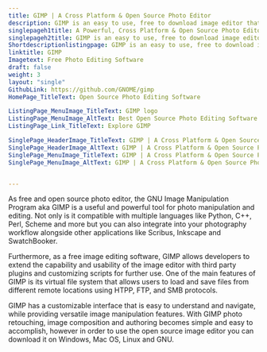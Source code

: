 ```yaml
---
title: GIMP | A Cross Platform & Open Source Photo Editor
description: GIMP is an easy to use, free to download image editor that can be used by graphic designers, developers, photographers and illustrators to enhance images.
singlepageh1title: A Powerful, Cross Platform & Open Source Photo Editor
singlepageh2title: GIMP is an easy to use, free to download image editor that can be used by graphic designers, developers, photographers and illustrators to enhance images.
Shortdescriptionlistingpage: GIMP is an easy to use, free to download image editor that can be used by graphic designers, developers, photographers and illustrators to enhance images.
linktitle: GIMP
Imagetext: Free Photo Editing Software
draft: false
weight: 3
layout: "single"
GithubLink: https://github.com/GNOME/gimp
HomePage_TitleText: Open Source Photo Editing Software

ListingPage_MenuImage_TitleText: GIMP logo
ListingPage_MenuImage_AltText: Best Open Source Photo Editing Software
ListingPage_Link_TitleText: Explore GIMP

SinglePage_HeaderImage_TitleText: GIMP | A Cross Platform & Open Source Photo Editor
SinglePage_HeaderImage_AltText: GIMP | A Cross Platform & Open Source Photo Editor
SinglePage_MenuImage_TitleText: GIMP | A Cross Platform & Open Source Photo Editor
SinglePage_MenuImage_AltText: GIMP | A Cross Platform & Open Source Photo Editor


---
```


As free and open source photo editor, the GNU Image Manipulation Program aka GIMP is a useful and powerful tool for photo manipulation and editing. Not only is it compatible with multiple languages like Python, C++, Perl, Scheme and more but you can also integrate into your photography workflow alongside other applications like Scribus, Inkscape and SwatchBooker.

Furthermore, as a free image editing software, GIMP allows developers to extend the capability and usability of the image editor with third party plugins and customizing scripts for further use. One of the main features of GIMP is its virtual file system that allows users to load and save files from different remote locations using HTPP, FTP, and SMB protocols.

GIMP has a customizable interface that is easy to understand and navigate, while providing versatile image manipulation features. With GIMP photo retouching, image composition and authoring becomes simple and easy to accomplish, however in order to use the open source image editor you can download it on Windows, Mac OS, Linux and GNU.